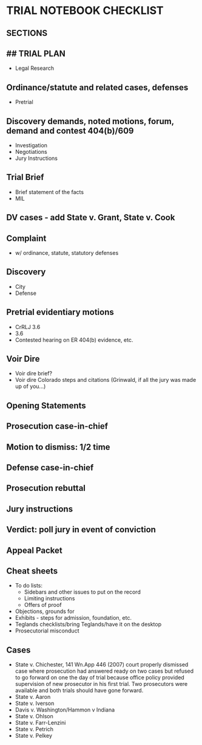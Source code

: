 # TRIAL NOTEBOOK CHECKLIST
## SECTIONS
## ##  TRIAL PLAN
- Legal Research
##  Ordinance/statute and related cases, defenses
- Pretrial
##  Discovery demands, noted motions, forum, demand and contest 404(b)/609
- Investigation
- Negotiations
- Jury Instructions
##  Trial Brief
- Brief statement of the facts
- MIL
##  DV cases - add State v. Grant, State v. Cook
##  Complaint
- w/ ordinance, statute, statutory defenses
##  Discovery
- City
- Defense
##  Pretrial evidentiary motions
- CrRLJ 3.6
- 3.6
- Contested hearing on ER 404(b) evidence, etc.
##  Voir Dire
- Voir dire brief?
- Voir dire Colorado steps and citations (Grinwald, if all the jury was made up of you...)
##  Opening Statements
##  Prosecution case-in-chief
##  Motion to dismiss: 1/2 time
##  Defense case-in-chief
##  Prosecution rebuttal
##  Jury instructions
##  Verdict: poll jury in event of conviction
##  Appeal Packet
##  Cheat sheets
- To do lists:
  - Sidebars and other issues to put on the record
  - Limiting instructions
  - Offers of proof
- Objections, grounds for
- Exhibits - steps for admission, foundation, etc.
- Teglands checklists/bring Teglands/have it on the desktop
- Prosecutorial misconduct
##  Cases
- State v. Chichester, 141 Wn.App 446 (2007) court properly dismissed case where prosecution had answered ready on two cases but refused to go forward on one the day of trial because office policy provided supervision of new prosecutor in his first trial. Two prosecutors were available and both trials should have gone forward.
- State v. Aaron
- State v. Iverson
- Davis v. Washington/Hammon v Indiana
- State v. Ohlson
- State v. Farr-Lenzini
- State v. Petrich
- State v. Pelkey
